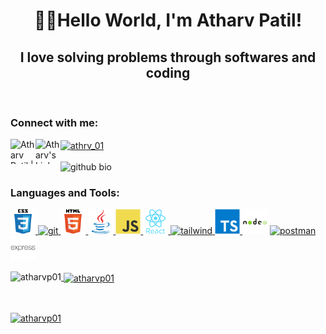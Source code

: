 <h1 align="center">👋🔥Hello World, I'm Atharv Patil!</h1>
<h2 align="center">
I love solving problems through softwares and coding
</h2>
<br>
<h3 align="left">Connect with me:</h3>
<a href="https://twitter.com/AtharvP001" target="_blank">
<img align="left" alt="Atharv Patil | Twitter" height="40" width="40" src="https://img.icons8.com/color/48/twitter--v1.png" />
</a>
<a href="https://www.linkedin.com/in/atharv-patil-6106381ab/" target="_blank">
<img align="left" alt="Atharv's LinkedIN" height="40" width="40" src="https://img.icons8.com/color/48/linkedin.png" />
</a>
<a href="https://www.leetcode.com/athrv_01" target="blank">
<img align="center" src="https://raw.githubusercontent.com/rahuldkjain/github-profile-readme-generator/master/src/images/icons/Social/leet-code.svg" alt="athrv_01" height="40" width="40" />
</a>
<br>
<br>

<img width="814" alt="github bio" src="https://github.com/Atharvp01/Atharvp01/assets/98934239/e01a783d-b46d-4233-b554-19f57890b8c0">
<br>
<h3 align="left">Languages and Tools:</h3>
<p align="left"> <a href="https://www.w3schools.com/css/" target="_blank" rel="noreferrer"> <img src="https://raw.githubusercontent.com/devicons/devicon/master/icons/css3/css3-original-wordmark.svg" alt="css3" width="40" height="40"/> </a> <a href="https://git-scm.com/" target="_blank" rel="noreferrer"> <img src="https://www.vectorlogo.zone/logos/git-scm/git-scm-icon.svg" alt="git" width="40" height="40"/> </a> <a href="https://www.w3.org/html/" target="_blank" rel="noreferrer"> <img src="https://raw.githubusercontent.com/devicons/devicon/master/icons/html5/html5-original-wordmark.svg" alt="html5" width="40" height="40"/> </a> <a href="https://www.java.com" target="_blank" rel="noreferrer"> <img src="https://raw.githubusercontent.com/devicons/devicon/master/icons/java/java-original.svg" alt="java" width="40" height="40"/> </a> <a href="https://developer.mozilla.org/en-US/docs/Web/JavaScript" target="_blank" rel="noreferrer"> <img src="https://raw.githubusercontent.com/devicons/devicon/master/icons/javascript/javascript-original.svg" alt="javascript" width="40" height="40"/> </a> <a href="https://reactjs.org/" target="_blank" rel="noreferrer"> <img src="https://raw.githubusercontent.com/devicons/devicon/master/icons/react/react-original-wordmark.svg" alt="react" width="40" height="40"/> </a> <a href="https://tailwindcss.com/" target="_blank" rel="noreferrer"> <img src="https://www.vectorlogo.zone/logos/tailwindcss/tailwindcss-icon.svg" alt="tailwind" width="40" height="40"/> </a> <a href="https://www.typescriptlang.org/" target="_blank" rel="noreferrer"> <img src="https://raw.githubusercontent.com/devicons/devicon/master/icons/typescript/typescript-original.svg" alt="typescript" width="40" height="40"/> </a> <img src="https://raw.githubusercontent.com/devicons/devicon/master/icons/nodejs/nodejs-original-wordmark.svg" alt="nodejs" width="40" height="40"/> </a> <a href="https://postman.com" target="_blank" rel="noreferrer"> <img src="https://www.vectorlogo.zone/logos/getpostman/getpostman-icon.svg" alt="postman" width="40" height="40"/> </a> <a href="https://reactjs.org/" target="_blank" rel="noreferrer"> <img src="https://raw.githubusercontent.com/devicons/devicon/master/icons/express/express-original-wordmark.svg" alt="express" width="40" height="40"/> </a> <a href="https://expressjs.com/" target="_blank" rel="noreferrer">
<br>
<p><img align="left" src="https://github-readme-stats.vercel.app/api/top-langs?username=atharvp01&show_icons=true&locale=en&layout=compact" alt="atharvp01" /></p>

<p>&nbsp;<img align="center" src="https://github-readme-stats.vercel.app/api?username=atharvp01&show_icons=true&locale=en" alt="atharvp01" /></p>
<br>
<p><img align="center" src="https://github-readme-streak-stats.herokuapp.com/?user=atharvp01&" alt="atharvp01" /></p>

